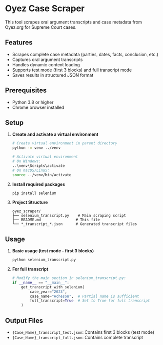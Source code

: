 # Oyez Case Scraper

This tool scrapes oral argument transcripts and case metadata from Oyez.org for Supreme Court cases.

## Features
- Scrapes complete case metadata (parties, dates, facts, conclusion, etc.)
- Captures oral argument transcripts
- Handles dynamic content loading
- Supports test mode (first 3 blocks) and full transcript mode
- Saves results in structured JSON format

## Prerequisites
- Python 3.8 or higher
- Chrome browser installed

## Setup

1. **Create and activate a virtual environment**
   ```bash
   # Create virtual environment in parent directory
   python -m venv ../venv

   # Activate virtual environment
   # On Windows:
   ..\venv\Scripts\activate
   # On macOS/Linux:
   source ../venv/bin/activate
   ```

2. **Install required packages**
   ```bash
   pip install selenium
   ```

3. **Project Structure**
   ```
   oyez_scraper/
   ├── selenium_transcript.py    # Main scraping script
   ├── README.md                # This file
   └── *_transcript_*.json      # Generated transcript files
   ```

## Usage

1. **Basic usage (test mode - first 3 blocks)**
   ```python
   python selenium_transcript.py
   ```

2. **For full transcript**
   ```python
   # Modify the main section in selenium_transcript.py:
   if __name__ == "__main__":
       get_transcript_with_selenium(
           case_year="2023",
           case_name="Acheson",  # Partial name is sufficient
           full_transcript=True  # Set to True for full transcript
       )
   ```

## Output Files
- `{Case_Name}_transcript_test.json`: Contains first 3 blocks (test mode)
- `{Case_Name}_transcript_full.json`: Contains complete transcript
